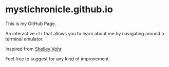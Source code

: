# mystichronicle.github.io
This is my GitHub Page. 

An interactive `cli` that allows you to learn about me by navigating around a terminal emulator.

<p>Inspired from <a class="site-code" target="_blank" href="https://github.com/codebytere/codebytere.github.io">Shelley Vohr</a></p>

Feel free to suggest for any kind of improvement
